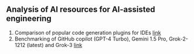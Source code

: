 ## Analysis of AI resources for AI-assisted engineering
 1. Comparison of popular code generation plugins for IDEs [link](https://github.com/vasiliyk/AI-engineering/blob/main/Code%20Generators%20Comparison.md)
 2. Benchmarking of GitHub copilot (GPT-4 Turbo), Gemini 1.5 Pro, Grok-2-1212 (latest) and Grok-3 [link](https://github.com/vasiliyk/AI-engineering/blob/main/copilot-grok.md)

